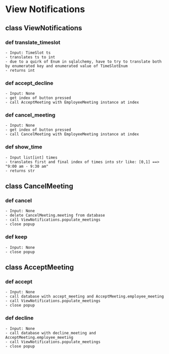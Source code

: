 # View Notifications

## class ViewNotifications

### def translate_timeslot
	- Input: TimeSlot ts
	- translates ts to int
	- due to a quirk of Enum in sqlalchemy, have to try to translate both by enumerated key and enumerated value of TimeSlotEnum
	- returns int

### def accept_decline
	- Input: None
	- get index of button pressed
	- call AcceptMeeting with EmployeeMeeting instance at index

### def cancel_meeting
	- Input: None
	- get index of button pressed
	- call CancelMeeting with EmployeeMeeting instance at index

### def show_time
	- Input list[int] times
	- translates first and final index of times into str like: [0,1] ==> "9:00 am - 9:30 am"
	- returns str

## class CancelMeeting

### def cancel
	- Input: None
	- delete CancelMeeting.meeting from database
	- call ViewNotifications.populate_meetings
	- close popup

### def keep
	- Input: None
	- close popup

## class AcceptMeeting

### def accept
	- Input: None
	- call database with accept_meeting and AcceptMeeting.employee_meeting
	- call ViewNotifications.populate_meetings
	- close popup 

### def decline
	- Input: None
	- call database with decline_meeting and AcceptMeeting.employee_meeting
	- call ViewNotifications.populate_meetings
	- close popup 

